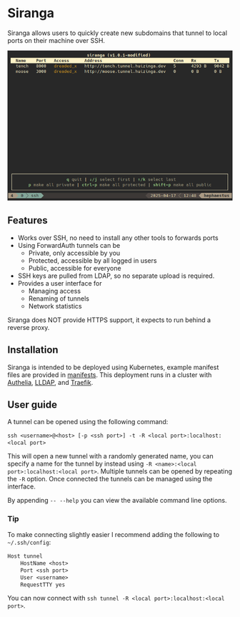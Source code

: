# Siranga

Siranga allows users to quickly create new subdomains that tunnel to local ports on their machine over SSH.

![Screenshot of the Siranga user interface](./.assets/screenshot.png)

## Features

- Works over SSH, no need to install any other tools to forwards ports
- Using ForwardAuth tunnels can be
  - Private, only accessible by you
  - Protected, accessible by all logged in users
  - Public, accessible for everyone
- SSH keys are pulled from LDAP, so no separate upload is required.
- Provides a user interface for
  - Managing access
  - Renaming of tunnels
  - Network statistics

Siranga does NOT provide HTTPS support, it expects to run behind a reverse proxy.

## Installation

Siranga is intended to be deployed using Kubernetes, example manifest files are provided in [manifests](./manifests).
This deployment runs in a cluster with [Authelia](https://github.com/authelia/authelia), [LLDAP](https://github.com/lldap/lldap), and [Traefik](https://github.com/traefik/traefik).

## User guide

A tunnel can be opened using the following command:

```
ssh <username>@<host> [-p <ssh port>] -t -R <local port>:localhost:<local port>
```

This will open a new tunnel with a randomly generated name, you can specify a name for the tunnel by instead using `-R <name>:<local port>:localhost:<local port>`.
Multiple tunnels can be opened by repeating the `-R` option.
Once connected the tunnels can be managed using the interface.

By appending `-- --help` you can view the available command line options.

### Tip

To make connecting slightly easier I recommend adding the following to `~/.ssh/config`:

```
Host tunnel
	HostName <host>
    Port <ssh port>
	User <username>
	RequestTTY yes
```

You can now connect with `ssh tunnel -R <local port>:localhost:<local port>`.
